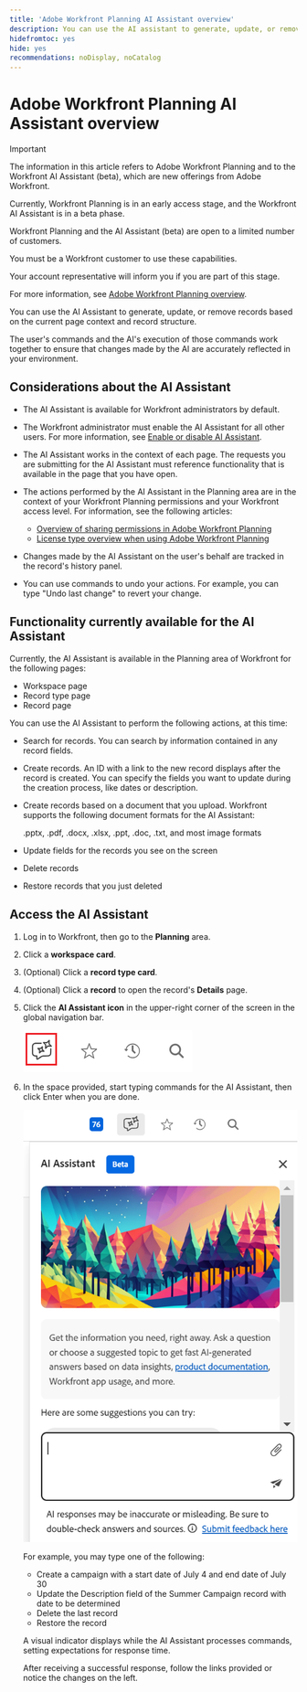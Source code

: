 ```yaml
---
title: 'Adobe Workfront Planning AI Assistant overview'
description: You can use the AI assistant to generate, update, or remove records based on the current page context and record structure. The user's commands and the AI's execution of those commands work together to ensure that changes made by the AI are accurately reflected in your environment. 
hidefromtoc: yes
hide: yes
recommendations: noDisplay, noCatalog
---
```


# Adobe Workfront Planning AI Assistant overview

<!-- update TOC and miniTOC when making this live-->

>[!IMPORTANT]
>
>The information in this article refers to Adobe Workfront Planning and to the Workfront AI Assistant (beta), which are new offerings from Adobe Workfront. 
>
>Currently, Workfront Planning is in an early access stage, and the Workfront AI Assistant is in a beta phase. 
>
>Workfront Planning and the AI Assistant (beta) are open to a limited number of customers. 
>
>You must be a Workfront customer to use these capabilities. 
>
>Your account representative will inform you if you are part of this stage.
>
>For more information, see [Adobe Workfront Planning overview](/help/quicksilver/planning/general/planning-overview.md).

You can use the AI Assistant to generate, update, or remove records based on the current page context and record structure. 

The user's commands and the AI's execution of those commands work together to ensure that changes made by the AI are accurately reflected in your environment. 

## Considerations about the AI Assistant

* The AI Assistant is available for Workfront administrators by default. 

* The Workfront administrator must enable the AI Assistant for all other users. For more information, see [Enable or disable AI Assistant](/help/quicksilver/workfront-basics/ai-assistant/enable-or-disable-assistant.md). 

* The AI Assistant works in the context of each page. The requests you are submitting for the AI Assistant must reference functionality that is available in the page that you have open. 

* The actions performed by the AI Assistant in the Planning area are in the context of your Workfront Planning permissions and your Workfront access level. For information, see the following articles: 

    * [Overview of sharing permissions in Adobe Workfront Planning](/help/quicksilver/planning/access/sharing-permissions-overview.md)
    * [License type overview when using Adobe Workfront Planning](/help/quicksilver/planning/access/license-type-overview.md)

* Changes made by the AI Assistant on the user's behalf are tracked in the record's history panel. 

* You can use commands to undo your actions. For example, you can type "Undo last change" to revert your change. 

## Functionality currently available for the AI Assistant

Currently, the AI Assistant is available in the Planning area of Workfront for the following pages:

* Workspace page
* Record type page
* Record page

You can use the AI Assistant to perform the following actions, at this time:

* Search for records. You can search by information contained in any record fields. 
* Create records. An ID with a link to the new record displays after the record is created. You can specify the fields you want to update during the creation process, like dates or description. 
* Create records based on a document that you upload. Workfront supports the following document formats for the AI Assistant:

    .pptx, .pdf, .docx, .xlsx, .ppt, .doc, .txt, and most image formats
* Update fields for the records you see on the screen
* Delete records
* Restore records that you just deleted

## Access the AI Assistant

1. Log in to Workfront, then go to the **Planning** area. 

1. Click a **workspace card**. 

1. (Optional) Click a **record type card**. 

1. (Optional) Click a **record** to open the record's **Details** page.

1. Click the **AI Assistant icon** in the upper-right corner of the screen in the global navigation bar. 

    ![](assets/ai-assistant-icon-highlighted.png)

1. In the space provided, start typing commands for the AI Assistant, then click Enter when you are done. 

    ![](assets/ai-assistant-panel-with-empty-command-box.png)

    For example, you may type one of the following:

    * Create a campaign with a start date of July 4 and end date of July 30
    * Update the Description field of the Summer Campaign record with date to be determined
    * Delete the last record
    * Restore the record 

    A visual indicator displays while the AI Assistant processes commands, setting expectations for response time.
    
    After receiving a successful response, follow the links provided or notice the changes on the left. 
